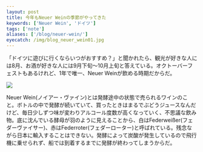 ```yaml
---
layout: post
title: 今年もNeuer Weinの季節がやってきた
keywords: ['Neuer Wein', 'ドイツ']
tags: ['note']
aliases: ['/blog/neuer-wein/']
eyecatch: /img/blog_neuer_wein01.jpg
---
```


「ドイツに遊びに行くならいつがおすすめ？」と聞かれたら、観光が好きな人には8月、お酒が好きな人には9月下旬〜10月上旬と答えている。オクトーバーフェストもあるけれど、1年で唯一、Neuer Weinが飲める時期だからだ。

<img src="/img/blog_neuer_wein01.jpg" class="image-on-frame-small image-fade">

Neuer Wein(ノイアー・ヴァイン)とは発酵途中の状態で売られるワインのこと。ボトルの中で発酵が続いていて、買ったときはまるでぶどうジュースなんだけど、毎日少しずつ味が変わりアルコール度数が高くなっていく、不思議な飲み物。底に沈んでいる酵母が羽のように見えることから、白はFederweißer(フェダーヴァイサー)、赤はFederroter(フェダーローター)と呼ばれている。残念ながら日本に輸入することはできない。発酵によって炭酸が発生しているので飛行機に乗せられず、船では到着するまでに発酵が終わってしまうからだ。
